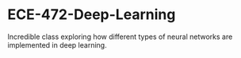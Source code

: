 # ECE-472-Deep-Learning
Incredible class exploring how different types of neural networks are implemented in deep learning.
